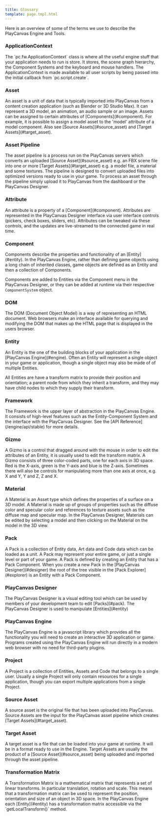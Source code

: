 ```yaml
---
title: Glossary
template: page.tmpl.html
---
```


Here is an overview of some of the terms we use to describe the PlayCanvas Engine and Tools.

<h3 id="app_context">ApplicationContext</h3>
The `pc.fw.ApplicationContext` class is where all the useful engine stuff that your application needs to run is store. It stores, the scene graph hierarchy, the Component Systems and the
keyboard and mouse handlers. The ApplicationContext is made available to all user scripts by being passed into the initial callback from `pc.script.create`.

<h3 id="asset">Asset</h3>
An asset is a unit of data that is typically imported into PlayCanvas from a content creation application (such as Blender or 3D Studio Max). It can represent a 3D model, an animation, an audio sample or an image. Assets can be assigned to certain attributes of [Components](#component). For example, it is possible to assign a model asset to the 'model' attribute of a model component. Also see [Source Assets](#source_asset) and [Target Assets](#target_asset).

<h3 id="asset_pipeline">Asset Pipeline</h3>
The asset pipeline is a process run on the PlayCanvas servers which converts an uploaded [Source Asset](#source_asset) e.g. an FBX scene file into one or more [Target Assets](#target_asset) e.g. a model file, a material and some textures. The pipeline is designed to convert uploaded files into optimized versions ready to use in your game. To process an asset through the pipeline simply upload it to PlayCanvas from the dashboard or the PlayCanvas Designer.

<h3 id="attribute">Attribute</h3>
An attribute is a property of a [Component](#component). Attributes are represented in the PlayCanvas Designer interface via user interface controls (pickers, check boxes, sliders, etc). Attributes can be tweaked via these controls, and the updates are live-streamed to the connected game in real time.

<h3 id="component">Component</h3>
Components describe the properties and functionality of an [Entity](#entity). In the PlayCanvas Engine, rather than defining game objects using a long chain of inherited classes, game objects are defined as an Entity and then a collection of Components.

Components are added to Entities via the Component menu in the PlayCanvas Designer, or they can be added at runtime via their respective `ComponentSystem` object.

<h3 id="dom">DOM</h3>
The DOM (Document Object Model) is a way of representing an HTML document. Web browsers make an interface available for querying and modifying the DOM that makes up the HTML page that
is displayed in the users browser.

<h3 id="entity">Entity</h3>
An Entity is the one of the building blocks of your application in the [PlayCanvas Engine](#engine). Often an Entity will represent a single object in your game or application, though a single object may also be made of of multiple Entities.

All Entities are have a transform matrix to provide their position and orientation;
a parent node from which they inherit a transform, and they may have child nodes to which they supply their transform.

<h3 id="framework">Framework</h3>
The Framework is the upper layer of abstraction in the PlayCanvas Engine. It consists of high-level features such as the Entity-Component System and the interface with the PlayCanvas Designer. See the [API Reference](/engine/api/stable) for more details.

<h3 id="gizmo">Gizmo</h3>
A Gizmo is a control that dragged around with the mouse in order to edit the attributes of an Entity, it is usually used to edit the transform matrix. A Gizmo consists of
three color-coded parts, one for each axis in 3D space. Red is the X-axis, green is the Y-axis and blue is the Z-axis. Sometimes there will also be controls for manipulating
more than one axis at once, e.g. X and Y, Y and Z, Z and X.

<h3 id="material">Material</h3>
A Material is an Asset type which defines the properties of a surface on a 3D model. A Material is made up of groups of properties such as the diffuse color and specular color and references to texture assets such as the diffuse map and specular map. In the PlayCanvas Designer, Materials can be edited by selecting a model and then clicking on the Material on the model in the 3D view.

<h3 id="pack">Pack</h3>
A Pack is a collection of Entity data, Art data and Code data which can be loaded as a unit. A Pack may represent your entire game, or just a single level or part of your game.
A Pack is defined by creating an Entity that has a Pack Component. When you create a new Pack in the [PlayCanvas Designer](#designer) the root of the tree visible in the [Pack Explorer](#explorer)
is an Entity with a Pack Component.

<h3 id="designer">PlayCanvas Designer</h3>
The PlayCanvas Designer is a visual editing tool which can be used by members of your development team to edit [Packs](#pack). The PlayCanvas Designer is used to manipulate [Entities](#entity)

<h3 id="engine">PlayCanvas Engine</h3>
The PlayCanvas Engine is a javascript library which provides all the functionality you will need to create an interactive 3D application or game.
Programs created using the PlayCanvas Engine will run directly in a modern web browser with no need for third-party plugins.

<h3 id="project">Project</h3>
A Project is a collection of Entities, Assets and Code that belongs to a single user. Usually a single Project will only contain resources for a single application, though you can export multiple applications from a single Project.

<h3 id="source_asset">Source Asset</h3>
A source asset is the original file that has been uploaded into PlayCanvas. Source Assets are the input for the PlayCanvas asset pipeline which creates [Target Assets](#target_asset).

<h3 id="target_asset">Target Asset</h3>
A target asset is a file that can be loaded into your game at runtime. It will be in a format ready to use in the Engine. Target Assets are usually the product of a [Source Asset](#source_asset) being uploaded and imported through the asset pipeline.

<h3 id="transform">Transformation Matrix</h3>
A Transformation Matrix is a mathematical matrix that represents a set of linear transforms. In particular translation, rotation and scale. This means that a transformation matrix can be used to represent the position, orientation and size of an object in 3D space. In the PlayCanvas Engine each [Entity](#entity) has a transformation matrix accessible via the `getLocalTransform()` method.

